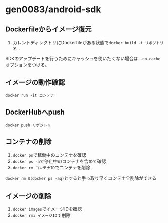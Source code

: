 gen0083/android-sdk
=======

## Dockerfileからイメージ復元

1. カレントディレクトリにDockerfileがある状態で`docker build -t リポジトリ名 .`

SDKのアップデートを行うためにキャッシュを使いたくない場合は`--no-cache`オプションをつける。

## イメージの動作確認

`docker run -it コンテナ`

## DockerHubへpush

`docker push リポジトリ`

## コンテナの削除

1. `docker ps`で稼働中のコンテナを確認
1. `docker ps -a`で停止中のコンテナを含めて確認
1. `docker rm コンテナID`でコンテナを削除

`docker rm $(docker ps -aq)`とすると手っ取り早くコンテナ全削除ができる

## イメージの削除

1. `docker images`でイメージIDを確認
1. `docker rmi イメージID`で削除
